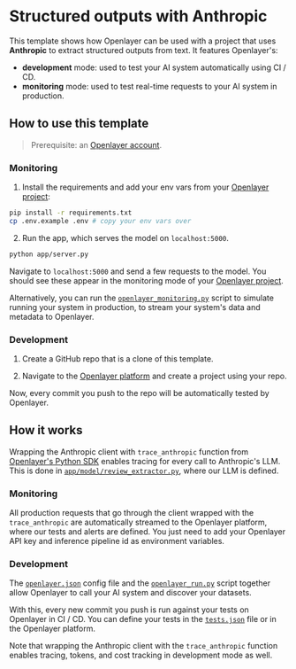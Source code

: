 # Structured outputs with Anthropic

This template shows how Openlayer can be used with a project that uses **Anthropic** to extract structured outputs from text. It
features Openlayer's:

- **development** mode: used to test your AI system automatically using CI / CD.
- **monitoring** mode: used to test real-time requests to your AI system in production.

## How to use this template

> Prerequisite: an [Openlayer account](https://app.openlayer.com/).

### Monitoring

1. Install the requirements and add your env vars from your [Openlayer project](https://app.openlayer.com/):

```bash
pip install -r requirements.txt
cp .env.example .env # copy your env vars over
```

2. Run the app, which serves the model on `localhost:5000`.

```bash
python app/server.py
```

Navigate to `localhost:5000` and send a few requests to the model. You should see these appear in the monitoring mode of your [Openlayer project](https://app.openlayer.com/).

Alternatively, you can run the [`openlayer_monitoring.py`](/python/llms/anthropic-structured-outputs/openlayer_monitoring.py) script to simulate running your system in production, to stream your system's data and metadata to Openlayer.

### Development

1. Create a GitHub repo that is a clone of this template.

2. Navigate to the [Openlayer platform](https://app.openlayer.com/) and create a project using your repo.

Now, every commit you push to the repo will be automatically tested by Openlayer.

## How it works

Wrapping the Anthropic client with `trace_anthropic` function from [Openlayer's Python SDK](https://www.openlayer.com/docs/api-reference/sdk/libraries/python) enables tracing for
every call to Anthropic's LLM. This is done in [`app/model/review_extractor.py`](/python/llms/anthropic-structured-outputs/app/model/review_extractor.py), where our LLM is defined.

### Monitoring

All production requests that go through the client wrapped with the `trace_anthropic` are automatically streamed to the Openlayer platform, where our tests and alerts are defined. You just need to add your Openlayer API key and inference pipeline id as environment variables.

### Development

The [`openlayer.json`](/python/llms/anthropic-structured-outputs/openlayer.json) config file and the [`openlayer_run.py`](/python/llms/anthropic-structured-outputs/openlayer_run.py) script together allow Openlayer to call your AI system and discover your datasets.

With this, every new commit you push is run against your tests on Openlayer in CI / CD. You can define your tests in the [`tests.json`](/python/llms/anthropic-structured-outputs/tests.json) file or in the Openlayer platform.

Note that wrapping the Anthropic client with the `trace_anthropic` function enables tracing, tokens, and cost tracking in development mode as well.
